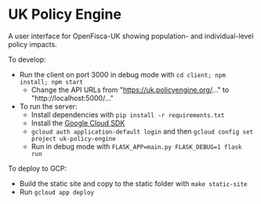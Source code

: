 # UK Policy Engine

A user interface for OpenFisca-UK showing population- and individual-level policy impacts.

To develop:
- Run the client on port 3000 in debug mode with `cd client; npm install; npm start`
  - Change the API URLs from "https://uk.policyengine.org/..." to "http://localhost:5000/..."
- To run the server:
  - Install dependencies with `pip install -r requirements.txt`
  - Install the [Google Cloud SDK](https://cloud.google.com/sdk/docs/downloads-snap)
  - `gcloud auth application-default login` and then `gcloud config set project uk-policy-engine`
  - Run in debug mode with `FLASK_APP=main.py FLASK_DEBUG=1 flask run`

To deploy to GCP:
- Build the static site and copy to the static folder with `make static-site`
- Run `gcloud app deploy`
